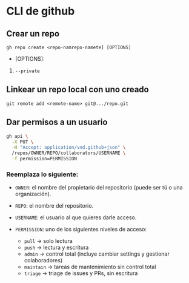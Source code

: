 # CLI de github

## Crear un repo

`gh repo create <repo-namrepo-namete] [OPTIONS]`

- [OPTIONS]:

1. `--private`

## Linkear un repo local con uno creado

`git remote add <remote-name> git@.../repo.git`


## Dar permisos a un usuario

```bash
gh api \
  -X PUT \
  -H "Accept: application/vnd.github+json" \
  /repos/OWNER/REPO/collaborators/USERNAME \
  -f permission=PERMISSION
```

### Reemplaza lo siguiente:

* `OWNER`: el nombre del propietario del repositorio (puede ser tú o una organización).
* `REPO`: el nombre del repositorio.
* `USERNAME`: el usuario al que quieres darle acceso.
* `PERMISSION`: uno de los siguientes niveles de acceso:

  * `pull` → solo lectura
  * `push` → lectura y escritura
  * `admin` → control total (incluye cambiar settings y gestionar colaboradores)
  * `maintain` → tareas de mantenimiento sin control total
  * `triage` → triage de issues y PRs, sin escritura

